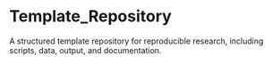 # Template_Repository
A structured template repository for reproducible research, including scripts, data, output, and documentation.
